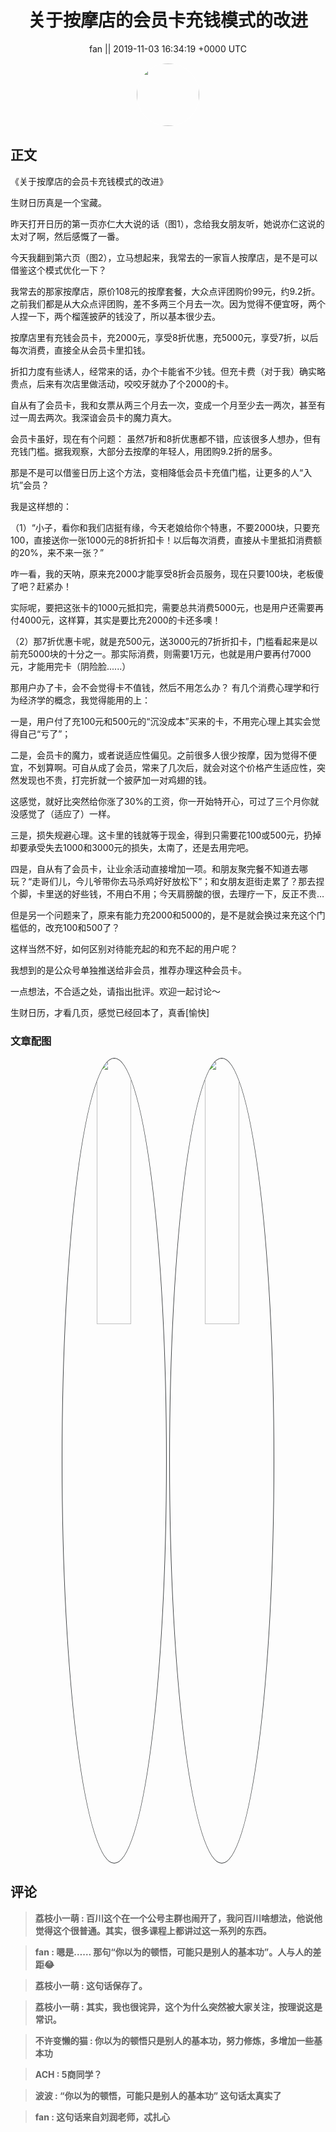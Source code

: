 <h1 align="center">关于按摩店的会员卡充钱模式的改进</h1>




<p align="center">
    <a>fan || 2019-11-03 16:34:19 &#43;0000 UTC</a>
</p>

<div align="center">
    <img src="https://images.zsxq.com/FuP1Ezvkz2koUYULtEqxXjjVOPkO?e=1590940799&amp;token=kIxbL07-8jAj8w1n4s9zv64FuZZNEATmlU_Vm6zD:zuVtJBY8mecfpAc02KqMi8Ddauk=" width="100" height="100" style="border:1px solid;border-radius:50%; color:#ffffff"/>
</div>




## 正文

<div>
《关于按摩店的会员卡充钱模式的改进》

生财日历真是一个宝藏。

昨天打开日历的第一页亦仁大大说的话（图1），念给我女朋友听，她说亦仁这说的太对了啊，然后感慨了一番。

今天我翻到第六页（图2），立马想起来，我常去的一家盲人按摩店，是不是可以借鉴这个模式优化一下？

我常去的那家按摩店，原价108元的按摩套餐，大众点评团购价99元，约9.2折。之前我们都是从大众点评团购，差不多两三个月去一次。因为觉得不便宜呀，两个人捏一下，两个榴莲披萨的钱没了，所以基本很少去。

按摩店里有充钱会员卡，充2000元，享受8折优惠，充5000元，享受7折，以后每次消费，直接全从会员卡里扣钱。

折扣力度有些诱人，经常来的话，办个卡能省不少钱。但充卡费（对于我）确实略贵点，后来有次店里做活动，咬咬牙就办了个2000的卡。

自从有了会员卡，我和女票从两三个月去一次，变成一个月至少去一两次，甚至有过一周去两次。我深谙会员卡的魔力真大。

会员卡虽好，现在有个问题：
虽然7折和8折优惠都不错，应该很多人想办，但有充钱门槛。据我观察，大部分去按摩的年轻人，用团购9.2折的居多。

那是不是可以借鉴日历上这个方法，变相降低会员卡充值门槛，让更多的人“入坑”会员？

我是这样想的：

（1）“小子，看你和我们店挺有缘，今天老娘给你个特惠，不要2000块，只要充100，直接送你一张1000元的8折折扣卡！以后每次消费，直接从卡里抵扣消费额的20%，来不来一张？”

咋一看，我的天呐，原来充2000才能享受8折会员服务，现在只要100块，老板傻了吧？赶紧办！

实际呢，要把这张卡的1000元抵扣完，需要总共消费5000元，也是用户还需要再付4000元，这样算，其实是要比充2000的卡还多噢！

（2）那7折优惠卡呢，就是充500元，送3000元的7折折扣卡，门槛看起来是以前充5000块的十分之一。那实际消费，则需要1万元，也就是用户要再付7000元，才能用完卡（阴险脸......）

那用户办了卡，会不会觉得卡不值钱，然后不用怎么办？
有几个消费心理学和行为经济学的概念，我觉得能用的上：

一是，用户付了充100元和500元的“沉没成本”买来的卡，不用完心理上其实会觉得自己“亏了”；

二是，会员卡的魔力，或者说适应性偏见。之前很多人很少按摩，因为觉得不便宜，不划算啊。可自从成了会员，常来了几次后，就会对这个价格产生适应性，突然发现也不贵，打完折就一个披萨加一对鸡翅的钱。

这感觉，就好比突然给你涨了30%的工资，你一开始特开心，可过了三个月你就没感觉了（适应了）一样。

三是，损失规避心理。这卡里的钱就等于现金，得到只需要花100或500元，扔掉却要承受失去1000和3000元的损失，太南了，还是去用完吧。

四是，自从有了会员卡，让业余活动直接增加一项。和朋友聚完餐不知道去哪玩？“走哥们儿，今儿爷带你去马杀鸡好好放松下”；和女朋友逛街走累了？那去捏个脚，卡里送的好些钱，不用白不用；今天肩膀酸的很，去理疗一下，反正不贵…

但是另一个问题来了，原来有能力充2000和5000的，是不是就会换过来充这个门槛低的，改充100和500了？

这样当然不好，如何区别对待能充起的和充不起的用户呢？

我想到的是公众号单独推送给非会员，推荐办理这种会员卡。


一点想法，不合适之处，请指出批评。欢迎一起讨论～

生财日历，才看几页，感觉已经回本了，真香[愉快]
</div>

### 文章配图

<div class="image" align="center">

<img src="https://images.zsxq.com/FgxfjoHU_ud5_0Ns9SHaEZY8S73Z?imageMogr2/auto-orient/thumbnail/800x/format/jpg/blur/1x0/quality/75&amp;e=1590940799&amp;token=kIxbL07-8jAj8w1n4s9zv64FuZZNEATmlU_Vm6zD:6ze0ufVxojYS2kAa-J_R0x-dDIo=" width="33%" height="33%" style="border:1px solid;border-radius:50%; color:#3c3f41"/>

<img src="https://images.zsxq.com/FlALYC4w7iy2JWjKrPzYiJ5_KTjN?imageMogr2/auto-orient/thumbnail/800x/format/jpg/blur/1x0/quality/75&amp;e=1590940799&amp;token=kIxbL07-8jAj8w1n4s9zv64FuZZNEATmlU_Vm6zD:W1sJpuuJKw4l6wiq3vemnsoRwrU=" width="33%" height="33%" style="border:1px solid;border-radius:50%; color:#3c3f41"/>

</div>


## 评论

<div align="left">
<div>

<blockquote >
<span> <strong>荔枝小一萌 : 百川这个在一个公号主群也闹开了，我问百川啥想法，他说他觉得这个很普通。其实，很多课程上都讲过这一系列的东西。 </strong></span>
</blockquote>

<blockquote >
<span> <strong>fan : 嗯是…… 那句“你以为的顿悟，可能只是别人的基本功”。人与人的差距😂 </strong></span>
</blockquote>

<blockquote >
<span> <strong>荔枝小一萌 : 这句话保存了。 </strong></span>
</blockquote>

<blockquote >
<span> <strong>荔枝小一萌 : 其实，我也很诧异，这个为什么突然被大家关注，按理说这是常识。 </strong></span>
</blockquote>

<blockquote >
<span> <strong>不许变懒的猫 : 你以为的顿悟只是别人的基本功，努力修炼，多增加一些基本功 </strong></span>
</blockquote>

<blockquote >
<span> <strong>ACH : 5商同学？ </strong></span>
</blockquote>

<blockquote >
<span> <strong>波波 : “你以为的顿悟，可能只是别人的基本功”
这句话太真实了 </strong></span>
</blockquote>

<blockquote >
<span> <strong>fan : 这句话来自刘润老师，忒扎心 </strong></span>
</blockquote>

</div>
</div>
